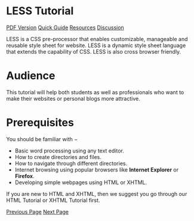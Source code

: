 # LESS Tutorial
[PDF Version](../less/less_pdf_version.md)
[Quick Guide](../less/less_quick_guide.md)
[Resources](../less/less_useful_resources.md)
[Discussion](../less/less_discussion.md)

LESS is a CSS pre-processor that enables customizable, manageable and reusable style sheet for website. LESS is a dynamic style sheet language that extends the capability of CSS. LESS is also cross browser friendly.

# Audience
This tutorial will help both students as well as professionals who want to make their websites or personal blogs more attractive.

# Prerequisites
You should be familiar with −

   * Basic word processing using any text editor.
   * How to create directories and files.
   * How to navigate through different directories.
   * Internet browsing using popular browsers like **Internet Explorer** or **Firefox**.
   * Developing simple webpages using HTML or XHTML.

If you are new to HTML and XHTML, then we suggest you go through our HTML Tutorial or XHTML Tutorial first.


[Previous Page](../less/index.md) [Next Page](../less/less_overview.md) 
